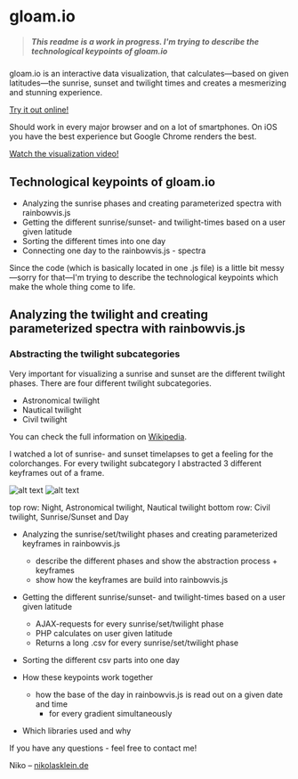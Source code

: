 gloam.io
==================

> ##### This readme is a work in progress. I'm trying to describe the technological keypoints of gloam.io

gloam.io is an interactive data visualization, that calculates—based on given latitudes—the sunrise, sunset and twilight times and creates a mesmerizing and stunning experience.

[Try it out online!](http://www.gloam.io)

Should work in every major browser and on a lot of smartphones. On iOS you have the best experience but Google Chrome renders the best.

[Watch the visualization video!](http://www.gloam.io)



## Technological keypoints of gloam.io
- Analyzing the sunrise phases and creating parameterized spectra with rainbowvis.js
- Getting the different sunrise/sunset- and twilight-times based on a user given latitude
- Sorting the different times into one day
- Connecting one day to the rainbowvis.js - spectra

Since the code (which is basically located in one .js file) is a little bit messy—sorry for that—I'm trying to describe the technological keypoints which make the whole thing come to life.


## Analyzing the twilight and creating parameterized spectra with rainbowvis.js

### Abstracting the twilight subcategories
Very important for visualizing a sunrise and sunset are the different twilight phases. 
There are four different twilight subcategories.

- Astronomical twilight
- Nautical twilight
- Civil twilight

You can check the full information on [Wikipedia](http://en.wikipedia.org/wiki/Twilight).

I watched a lot of sunrise- and sunset timelapses to get a feeling for the colorchanges. For every twilight subcategory I abstracted 3 different keyframes out of a frame.

![alt text](http://nikolasklein.de/ideas/gloam/comparison.png "Abstraction of a frame")
![alt text](http://nikolasklein.de/ideas/gloam/twilight.png "Keyframes for: Night, Astronomical twilight, Nautical twilight, Civil twilight, Sunrise/Sunset and Day")

top row: Night, Astronomical twilight, Nautical twilight
bottom row: Civil twilight, Sunrise/Sunset and Day

- Analyzing the sunrise/set/twilight phases and creating parameterized keyframes in rainbowvis.js
  - describe the different phases and show the abstraction process + keyframes
  - show how the keyframes are build into rainbowvis.js











- Getting the different sunrise/sunset- and twilight-times based on a user given latitude
  - AJAX-requests for every sunrise/set/twilight phase
  - PHP calculates on user given latitude
  - Returns a long .csv for every sunrise/set/twilight phase
- Sorting the different csv parts into one day
- How these keypoints work together
  - how the base of the day in rainbowvis.js is read out on a given date and time
    - for every gradient simultaneously
- Which libraries used and why

If you have any questions - feel free to contact me!

Niko – [nikolasklein.de](http://www.nikolasklein.de)
